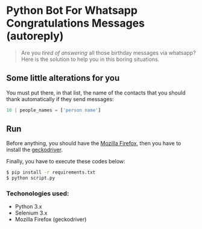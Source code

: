 # Python Bot For Whatsapp Congratulations Messages (autoreply)

> Are you _tired of answering_ all those birthday messages via whatsapp? 
Here is the solution to help you in this boring situations.

## Some little alterations for you
You must put there, in that list, the name of the contacts that you should thank automatically if they send messages:
```python
10 | people_names = ['person name']
```

## Run

Before anything, you should have the [Mozilla Firefox](https://www.mozilla.org/pt-BR/firefox/new/), then you have to install the [geckodriver](https://github.com/mozilla/geckodriver/releases).

Finally, you have to execute these codes below:

```sh
$ pip install -r requirements.txt 
$ python script.py
```

### Techonologies used:
* Python 3.x
* Selenium 3.x
* Mozilla Firefox (geckodriver)
